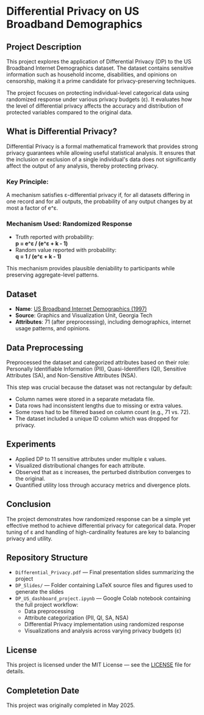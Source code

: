 # Differential Privacy on US Broadband Demographics

## Project Description

This project explores the application of Differential Privacy (DP) to the US Broadband Internet Demographics dataset. The dataset contains sensitive information such as household income, disabilities, and opinions on censorship, making it a prime candidate for privacy-preserving techniques.

The project focuses on protecting individual-level categorical data using randomized response under various privacy budgets (ε). It evaluates how the level of differential privacy affects the accuracy and distribution of protected variables compared to the original data.

## What is Differential Privacy?

Differential Privacy is a formal mathematical framework that provides strong privacy guarantees while allowing useful statistical analysis. It ensures that the inclusion or exclusion of a single individual's data does not significantly affect the output of any analysis, thereby protecting privacy.

### Key Principle:

A mechanism satisfies ε-differential privacy if, for all datasets differing in one record and for all outputs, the probability of any output changes by at most a factor of e^ε.

### Mechanism Used: Randomized Response

- Truth reported with probability:  
  **p = e^ε / (e^ε + k - 1)**  
- Random value reported with probability:  
  **q = 1 / (e^ε + k - 1)**

This mechanism provides plausible deniability to participants while preserving aggregate-level patterns.

## Dataset

- **Name**: [US Broadband Internet Demographics (1997)](https://archive.ics.uci.edu/dataset/126/internet+usage+data) 
- **Source**: Graphics and Visualization Unit, Georgia Tech  
- **Attributes**: 71 (after preprocessing), including demographics, internet usage patterns, and opinions.

## Data Preprocessing
Preprocessed the dataset and categorized attributes based on their role:
Personally Identifiable Information (PII), Quasi-Identifiers (QI), Sensitive Attributes (SA), and Non-Sensitive Attributes (NSA).

This step was crucial because the dataset was not rectangular by default:
- Column names were stored in a separate metadata file.
- Data rows had inconsistent lengths due to missing or extra values.
- Some rows had to be filtered based on column count (e.g., 71 vs. 72).
- The dataset included a unique ID column which was dropped for privacy.

## Experiments

- Applied DP to 11 sensitive attributes under multiple ε values.
- Visualized distributional changes for each attribute.
- Observed that as ε increases, the perturbed distribution converges to the original.
- Quantified utility loss through accuracy metrics and divergence plots.

## Conclusion

The project demonstrates how randomized response can be a simple yet effective method to achieve differential privacy for categorical data. Proper tuning of ε and handling of high-cardinality features are key to balancing privacy and utility.

## Repository Structure

- `Differential_Privacy.pdf` — Final presentation slides summarizing the project
- `DP_Slides/` — Folder containing LaTeX source files and figures used to generate the slides
- `DP_US_dashboard_project.ipynb` — Google Colab notebook containing the full project workflow:
  - Data preprocessing
  - Attribute categorization (PII, QI, SA, NSA)
  - Differential Privacy implementation using randomized response
  - Visualizations and analysis across varying privacy budgets (ε)


## License

This project is licensed under the MIT License — see the [LICENSE](LICENSE) file for details.

## Completetion Date
This project was originally completed in May 2025.

